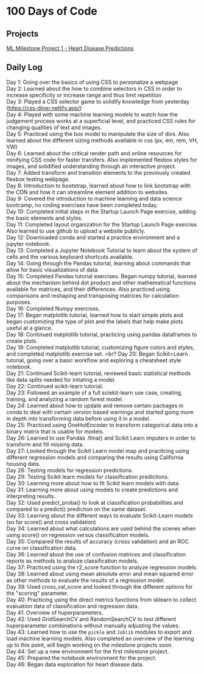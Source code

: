 # 100 Days of Code 

## Projects
<a href = "https://github.com/SleepyKumiho/100DayChallenge/tree/main/ML%20and%20Data%20Science/Milestone%20Project%201">ML Milestone Project 1 - Heart Disease Predictions</a>

## Daily Log
Day 1: Going over the basics of using CSS to personalize a webpage  <br>
Day 2: Learned about the how to combine selectors in CSS in order to increase specificity or increase range and thus limit repetition <br>
Day 3: Played a CSS selector game to solidify knowledge from yesterday (https://css-diner.netlify.app/) <br>
Day 4: Played with some machine learning models to watch how the judgement process works at a superficial level, and practiced CSS rules for changing qualities of text and images. <br>
Day 5: Practiced using the box model to manipulate the size of divs. Also learned about the different sizing methods available in css (px, em, rem, VH, VW) <br>
Day 6: Learned about the critical render path and online resources for minifying CSS code for faster transfers. Also implemented flexbox styles for images, and solidified understanding through an interactive project. <br>
Day 7: Added transform and transition elements to the previously created flexbox testing webpage. <br>
Day 8: Introduction to bootstrap, learned about how to link bootstrap with the CDN and how it can streamline element addition to websites. <br>
Day 9: Covered the introduction to machine learning and data science bootcamp, no coding exercises have been completed today. <br>
Day 10: Completed initial steps in the Startup Launch Page exercise, adding the basic elements and styles. <br>
Day 11: Completed layout organization for the Startup Launch Page exercise. Also learned to use github to upload a website publicly. <br>
Day 12: Downloaded conda and started a practice environment and a jupyter notebook. <br>
Day 13: Completed a Jupyter Notebook Tutorial to learn about the system of cells and the various keyboard shortcuts available. <br>
Day 14: Going through the Pandas tutorial, learning about commands that allow for basic visualizations of data. <br>
Day 15: Completed Pandas tutorial exercises. Began numpy tutorial, learned about the mechanism behind dot product and other mathematical functions available for matrices, and their differences. Also practiced using comparisons and reshaping and transposing matrices for calculation purposes. <br>
Day 16: Completed Numpy exercises. <br>
Day 17: Began matplotlib tutorial, learned how to start simple plots and began customizing the type of plot and the labels that help make plots useful at a glance. <br>
Day 18: Continued matplotlib tutorial, practicing using pandas dataframes to create plots. <br>
Day 19: Completed matplotlib tutorial, customizing figure colors and styles, and completed matplotlib exercise set. <br?
Day 20: Began Scikit=Learn tutorial, going over a basic workflow and exploring a cheatsheet style notebook. <br>
Day 21: Continued Scikit-learn tutorial, reviewed basic statistical methods like data splits needed for initating a model. <br>
Day 22: Continued scikit-learn tutorial. <br>
Day 23: Followed an example of a full sciekit-learn use case, creating, training, and analyzing a random forest model. <br>
Day 24: Learned about how to update and remove certain packages in conda to deal with certain version based warnings and started going more in depth into transforming data before using it in a model. <br>
Day 25: Practiced using OneHotEncoder to transform categorical data into a binary matrix that is usable for models. <br>
Day 26: Learned to use Pandas .filna() and Scikit Learn imputers in order to transform and fill missing data. <br>
Day 27: Looked through the Scikit Learn model map and pracitcing using different regression models and comparing the results using California housing data. <br>
Day 28: Testing models for regression predictions. <br>
Day 29: Testing Scikit learn models for classification predictions. <br>
Day 30: Learning more about how to fit Scikit learn models with data. <br>
Day 31: Learning more about using models to create predictions and interpreting results. <br>
Day 32: Used predict_proba() to look at classification probabilities and compared to a predict() prediction on the same dataset. <br>
Day 33: Learning about the different ways to evaluate Scikit-Learn models (so far score() and cross validation) <br>
Day 34: Learned about what calculations are used behind the scenes when using score() on regression versus classification models. <br>
Day 35: Compared the results of accuracy (cross validation) and an ROC curve on classification data. <br>
Day 36: Learned about the use of confusion matrices and classification reports as methods to analuze classification models. <br>
Day 37: Practiced using the r2_score function to analyze regression models. <br>
Day 38: Learned about using mean absolute error and mean squared error as other methods to evaluate the results of a regression model. <br>
Day 39: Used cross_val_score and looked through the different options for the "scoring" parameter. <br>
Day 40: Practicing using the direct metrics functions from sklearn to collect evaluation data of classification and regression data. <br>
Day 41: Overview of huperparameters. <br>
Day 42: Used GridSearchCV and RandomSearchCV to test different huperparameter combinations without manually adjusting the values. <br>
Day 43: Learned how to use the `pickle` and `Joblib` modules to export and load machine learning models. Also completed an overview of the learning up to this point, will begin working on the milestone projects soon. <br>
Day 44: Set up a new environment for the first milestone project. <br>
Day 45: Prepared the notebook environment for the project. <br>
Day 46: Began data exploration for heart disease data.
